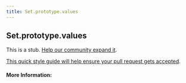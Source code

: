 ```yaml
---
title: Set.prototype.values
---
```

## Set.prototype.values

This is a stub. <a href='https://github.com/freecodecamp/guides/tree/master/src/pages/javascript/standard-objects/map/set-prototype-values/index.md' target='_blank' rel='nofollow'>Help our community expand it</a>.

<a href='https://github.com/freecodecamp/guides/blob/master/README.md' target='_blank' rel='nofollow'>This quick style guide will help ensure your pull request gets accepted</a>.

<!-- The article goes here, in GitHub-flavored Markdown. Feel free to add YouTube videos, images, and CodePen/JSBin embeds  -->

#### More Information:
<!-- Please add any articles you think might be helpful to read before writing the article -->
